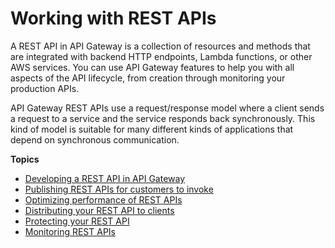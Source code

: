 # Working with REST APIs<a name="apigateway-rest-api"></a>

A REST API in API Gateway is a collection of resources and methods that are integrated with backend HTTP endpoints, Lambda functions, or other AWS services\. You can use API Gateway features to help you with all aspects of the API lifecycle, from creation through monitoring your production APIs\.

API Gateway REST APIs use a request/response model where a client sends a request to a service and the service responds back synchronously\. This kind of model is suitable for many different kinds of applications that depend on synchronous communication\.

**Topics**
+ [Developing a REST API in API Gateway](rest-api-develop.md)
+ [Publishing REST APIs for customers to invoke](rest-api-publish.md)
+ [Optimizing performance of REST APIs](rest-api-optimize.md)
+ [Distributing your REST API to clients](rest-api-distribute.md)
+ [Protecting your REST API](rest-api-protect.md)
+ [Monitoring REST APIs](rest-api-monitor.md)